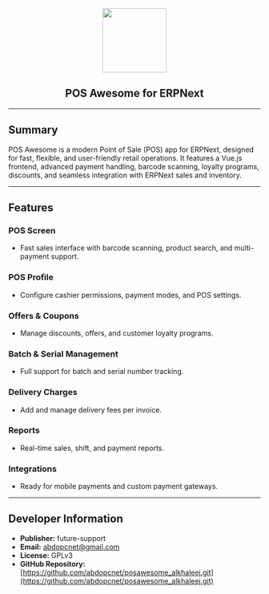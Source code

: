 <div align="center">
    <img src="https://frappecloud.com/files/pos.png" height="128">
    <h2>POS Awesome for ERPNext</h2>
</div>

---

## Summary

POS Awesome is a modern Point of Sale (POS) app for ERPNext, designed for fast, flexible, and user-friendly retail operations. It features a Vue.js frontend, advanced payment handling, barcode scanning, loyalty programs, discounts, and seamless integration with ERPNext sales and inventory.

---

## Features

### POS Screen
- Fast sales interface with barcode scanning, product search, and multi-payment support.

### POS Profile
- Configure cashier permissions, payment modes, and POS settings.

### Offers & Coupons
- Manage discounts, offers, and customer loyalty programs.

### Batch & Serial Management
- Full support for batch and serial number tracking.

### Delivery Charges
- Add and manage delivery fees per invoice.

### Reports
- Real-time sales, shift, and payment reports.

### Integrations
- Ready for mobile payments and custom payment gateways.

---

## Developer Information

- **Publisher:** future-support
- **Email:** abdopcnet@gmail.com
- **License:** GPLv3
- **GitHub Repository:** [https://github.com/abdopcnet/posawesome_alkhaleej.git](https://github.com/abdopcnet/posawesome_alkhaleej.git)
